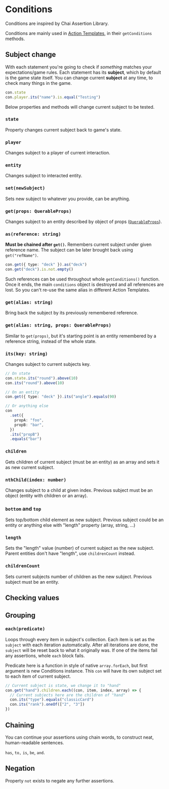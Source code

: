 # Conditions

Conditions are inspired by Chai Assertion Library.

Conditions are mainly used in [Action Templates](./actionTemplates.md#getConditions), in their `getConditions` methods.

## Subject change

With each statement you're going to check if _something_ matches your expectations/game rules. Each statement has its **subject**, which by default is the game state itself. You can change current **subject** at any time, to check many things in the game.

```typescript
con.state
con.player.its("name").is.equal("Testing")
```

Below properties and methods will change current subject to be tested.

### `state`

Property changes current subject back to game's state.

### `player`

Changes subject to a player of current interaction.

### `entity`

Changes subject to interacted entity.

### `set(newSubject)`

Sets new subject to whatever you provide, can be anything.

### `get(props: QuerableProps)`

Changes subject to an entity described by object of props ([`QuerableProps`](./types.md#QuerableProps)).

### `as(reference: string)`

**Must be chained after `get()`.** Remembers current subject under given reference name. The subject can be later brought back using `get("refName")`.

```typescript
con.get({ type: "deck" }).as("deck")
con.get("deck").is.not.empty()
```

Such references can be used throughout whole `getConditions()` function. Once it ends, the main `conditions` object is destroyed and all references are lost. So you can't re-use the same alias in different Action Templates.

### `get(alias: string)`

Bring back the subject by its previously remembered reference.

### `get(alias: string, props: QuerableProps)`

Similar to `get(props)`, but it's starting point is an entity remembered by a reference string, instead of the whole state.

### `its(key: string)`

Changes subject to current subjects key.

```typescript
// On state
con.state.its("round").above(10)
con.its("round").above(10)

// On an entity
con.get({ type: "deck" }).its("angle").equals(90)

// Or anything else
con
  .set({
    propA: "foo",
    propB: "bar",
  })
  .its("propB")
  .equals("bar")
```

### `children`

Gets children of current subject (must be an entity) as an array and sets it as new current subject.

### `nthChild(index: number)`

Changes subject to a child at given index. Previous subject must be an object (entity with children or an array).

### `bottom` and `top`

Sets top/bottom child element as new subject. Previous subject could be an entity or anything else with "length" property (array, string, ...)

### `length`

Sets the "length" value (number) of current subject as the new subject. Parent entities don't have "length", use `childrenCount` instead.

### `childrenCount`

Sets current subjects number of children as the new subject. Previous subject must be an entity.

## Checking values

## Grouping

### `each(predicate)`

Loops through every item in subject's collection.
Each item is set as the `subject` with each iteration automatically.
After all iterations are done, the `subject` will be reset back to what it originally was.
If one of the items fail any assertions, whole `each` block fails.

Predicate here is a function in style of native `array.forEach`, but first argument is new Conditions instance. This `con` will have its own subject set to each item of current subject.

```typescript
// Current subject is state, we change it to "hand"
con.get("hand").children.each((con, item, index, array) => {
  // Current subjects here are the children of "hand"
  con.its("type").equals("classicCard")
  con.its("rank").oneOf(["2", "3"])
})
```

## Chaining

You can continue your assertions using chain words, to construct neat, human-readable sentences.

`has`, `to,` `is`, `be`, `and`.

## Negation

Property `not` exists to negate any further assertions.
